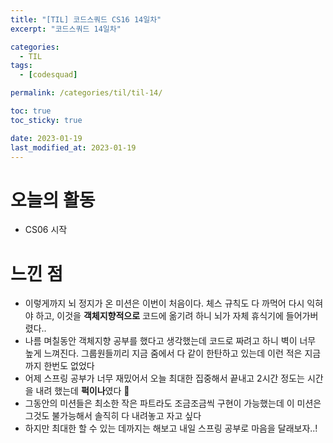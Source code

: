```yaml
---
title: "[TIL] 코드스쿼드 CS16 14일차"
excerpt: "코드스쿼드 14일차"

categories:
  - TIL
tags:
  - [codesquad]

permalink: /categories/til/til-14/

toc: true
toc_sticky: true

date: 2023-01-19
last_modified_at: 2023-01-19
---
```


# 오늘의 활동
- CS06 시작


# 느낀 점
- 이렇게까지 뇌 정지가 온 미션은 이번이 처음이다. 체스 규칙도 다 까먹어 다시 익혀야 하고, 이것을 **객체지향적으로** 코드에 옮기려 하니 뇌가 자체 휴식기에 들어가버렸다..
- 나름 며칠동안 객체지향 공부를 했다고 생각했는데 코드로 짜려고 하니 벽이 너무 높게 느껴진다. 그룹원들끼리 지금 줌에서 다 같이 한탄하고 있는데 이런 적은 지금까지 한번도 없었다
- 어제 스프링 공부가 너무 재밌어서 오늘 최대한 집중해서 끝내고 2시간 정도는 시간을 내려 했는데 **퍽이나**였다 🥲
- 그동안의 미션들은 최소한 작은 파트라도 조금조금씩 구현이 가능했는데 이 미션은 그것도 불가능해서 솔직히 다 내려놓고 자고 싶다
- 하지만 최대한 할 수 있는 데까지는 해보고 내일 스프링 공부로 마음을 달래보자..!